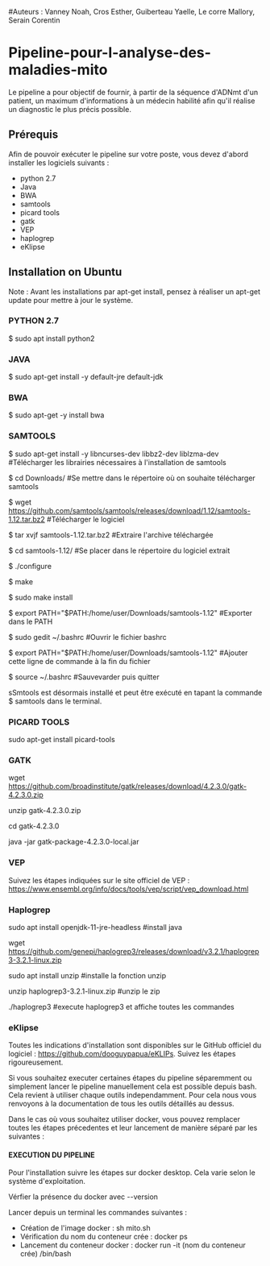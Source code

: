 #Auteurs : Vanney Noah, Cros Esther, Guiberteau Yaelle, Le corre Mallory, Serain Corentin

# Pipeline-pour-l-analyse-des-maladies-mito

Le pipeline a pour objectif de fournir, à partir de la séquence d'ADNmt d'un patient, un maximum d'informations à un médecin habilité afin qu'il réalise un diagnostic le plus précis possible.

## Prérequis
Afin de pouvoir exécuter le pipeline sur votre poste, vous devez d'abord installer les logiciels suivants :

* python 2.7
* Java
* BWA
* samtools
* picard tools
* gatk
* VEP
* haplogrep
* eKlipse


## Installation on Ubuntu
Note : Avant les installations par apt-get install, pensez à réaliser un apt-get update pour mettre à jour le système.

### PYTHON 2.7
$ sudo apt install python2

### JAVA

$ sudo apt-get install -y default-jre default-jdk

### BWA

$ sudo apt-get -y install bwa

### SAMTOOLS

$ sudo apt-get install -y libncurses-dev libbz2-dev liblzma-dev #Télécharger les librairies nécessaires à l'installation de samtools

$ cd Downloads/ #Se mettre dans le répertoire où on souhaite télécharger samtools

$ wget https://github.com/samtools/samtools/releases/download/1.12/samtools-1.12.tar.bz2 #Télécharger le logiciel

$ tar xvjf samtools-1.12.tar.bz2 #Extraire l'archive téléchargée

$ cd samtools-1.12/ #Se placer dans le répertoire du logiciel extrait

$ ./configure

$ make

$ sudo make install

$ export PATH="$PATH:/home/user/Downloads/samtools-1.12" #Exporter dans le PATH

$ sudo gedit ~/.bashrc #Ouvrir le fichier bashrc

$ export PATH="$PATH:/home/user/Downloads/samtools-1.12" #Ajouter cette ligne de commande à la fin du fichier

$ source ~/.bashrc #Sauvevarder puis quitter

sSmtools est désormais installé et peut être exécuté en tapant la commande $ samtools dans le terminal.

### PICARD TOOLS 

sudo apt-get install picard-tools

### GATK 

wget https://github.com/broadinstitute/gatk/releases/download/4.2.3.0/gatk-4.2.3.0.zip
    
unzip gatk-4.2.3.0.zip
    
cd  gatk-4.2.3.0
    
java -jar gatk-package-4.2.3.0-local.jar

### VEP 

Suivez les étapes indiquées sur le site officiel de VEP : https://www.ensembl.org/info/docs/tools/vep/script/vep_download.html

### Haplogrep

sudo apt install openjdk-11-jre-headless #install java

wget https://github.com/genepi/haplogrep3/releases/download/v3.2.1/haplogrep3-3.2.1-linux.zip

sudo apt install unzip #installe la fonction unzip

unzip haplogrep3-3.2.1-linux.zip #unzip le zip

./haplogrep3 #execute haplogrep3 et affiche toutes les commandes

### eKlipse

Toutes les indications d'installation sont disponibles sur le GitHub officiel du logiciel : https://github.com/dooguypapua/eKLIPs. Suivez les étapes rigoureusement.


Si vous souhaitez executer certaines étapes du pipeline séparemment ou simplement lancer le pipeline manuellement cela est possible depuis bash.
Cela revient à utiliser chaque outils independamment. Pour cela nous vous renvoyons à la documentation de tous les outils détaillés au dessus.

Dans le cas où vous souhaitez utiliser docker, vous pouvez remplacer toutes les étapes précedentes et leur lancement de manière séparé par les suivantes : 
#### EXECUTION DU PIPELINE
Pour l'installation suivre les étapes sur docker desktop. Cela varie selon le système d'exploitation.

Vérfier la présence du docker avec --version

Lancer depuis un terminal les commandes suivantes : 
- Création de l'image docker : sh mito.sh
- Vérification du nom du conteneur crée : docker ps 
- Lancement du conteneur docker : docker run -it (nom du conteneur crée)  /bin/bash
